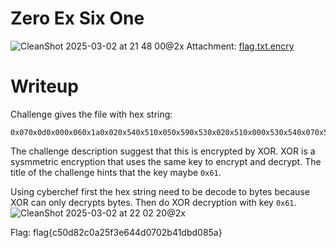 # Zero Ex Six One
![CleanShot 2025-03-02 at 21 48 00@2x](https://github.com/user-attachments/assets/783c54a2-0646-4abe-bfb1-2f396a479e9f)
Attachment: [flag.txt.encry](https://github.com/esheeep/ctf-writeups/blob/main/SnykCon2025/Attachments/flag.txt.encry)

# Writeup
Challenge gives the file with hex string:
```
0x070x0d0x000x060x1a0x020x540x510x050x590x530x020x510x000x530x540x070x520x040x570x550x550x050x510x560x510x530x030x550x500x050x030x050x510x590x540x000x1c
```
The challenge description suggest that this is encrypted by XOR. XOR is a sysmmetric encryption that uses the same key to encrypt and decrypt.
The title of the challenge hints that the key maybe `0x61`. 

Using cyberchef first the hex string need to be decode to bytes because XOR can only decrypts bytes.
Then do XOR decryption with key `0x61`. <br>
![CleanShot 2025-03-02 at 22 02 20@2x](https://github.com/user-attachments/assets/686bdfc8-0d94-4b17-a23a-467b9ddaac5a)

Flag: flag{c50d82c0a25f3e644d0702b41dbd085a}

